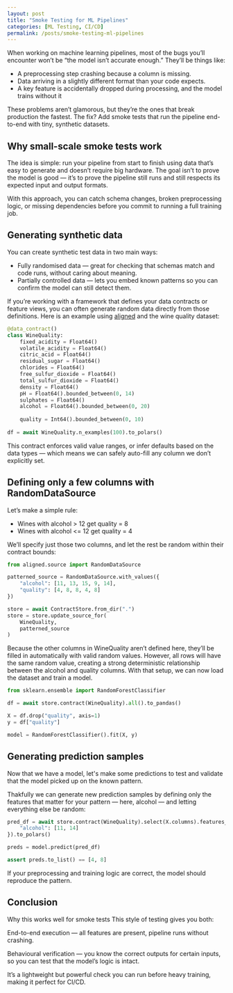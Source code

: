 ```yaml
---
layout: post
title: "Smoke Testing for ML Pipelines"
categories: [ML Testing, CI/CD]
permalink: /posts/smoke-testing-ml-pipelines
---
```


When working on machine learning pipelines, most of the bugs you’ll encounter won’t be “the model isn’t accurate enough.”
They’ll be things like:

- A preprocessing step crashing because a column is missing.
- Data arriving in a slightly different format than your code expects.
- A key feature is accidentally dropped during processing, and the model trains without it

These problems aren’t glamorous, but they’re the ones that break production the fastest.
The fix? Add smoke tests that run the pipeline end-to-end with tiny, synthetic datasets.

## Why small-scale smoke tests work
The idea is simple: run your pipeline from start to finish using data that’s easy to generate and doesn’t require big hardware. The goal isn’t to prove the model is good — it’s to prove the pipeline still runs and still respects its expected input and output formats.

With this approach, you can catch schema changes, broken preprocessing logic, or missing dependencies before you commit to running a full training job.

## Generating synthetic data
You can create synthetic test data in two main ways:

- Fully randomised data — great for checking that schemas match and code runs, without caring about meaning.
- Partially controlled data — lets you embed known patterns so you can confirm the model can still detect them.

If you’re working with a framework that defines your data contracts or feature views, you can often generate random data directly from those definitions. Here is an example using [aligned](https://github.com/MatsMoll/aligned) and the wine quality dataset:

```python
@data_contract()
class WineQuality:
    fixed_acidity = Float64()
    volatile_acidity = Float64()
    citric_acid = Float64()
    residual_sugar = Float64()
    chlorides = Float64()
    free_sulfur_dioxide = Float64()
    total_sulfur_dioxide = Float64()
    density = Float64()
    pH = Float64().bounded_between(0, 14)                  
    sulphates = Float64()
    alcohol = Float64().bounded_between(0, 20)
           
    quality = Int64().bounded_between(0, 10)
    
df = await WineQuality.n_examples(100).to_polars()
```

This contract enforces valid value ranges, or infer defaults based on the data types — which means we can safely auto-fill any column we don’t explicitly set.

## Defining only a few columns with RandomDataSource
Let’s make a simple rule:
- Wines with alcohol > 12 get quality = 8
- Wines with alcohol <= 12 get quality = 4

We’ll specify just those two columns, and let the rest be random within their contract bounds:

```python
from aligned.source import RandomDataSource

patterned_source = RandomDataSource.with_values({
    "alcohol": [11, 13, 15, 9, 14],
    "quality": [4, 8, 8, 4, 8]
})

store = await ContractStore.from_dir(".")
store = store.update_source_for(
    WineQuality,
    patterned_source
)
```
Because the other columns in WineQuality aren’t defined here, they’ll be filled in automatically with valid random values. However, all rows will have the same random value, creating a strong deterministic relationship between the alcohol and quality columns. With that setup, we can now load the dataset and train a model.

```python
from sklearn.ensemble import RandomForestClassifier

df = await store.contract(WineQuality).all().to_pandas()

X = df.drop("quality", axis=1)
y = df["quality"]

model = RandomForestClassifier().fit(X, y)
```


## Generating prediction samples
Now that we have a model, let's make some predictions to test and validate that the model picked up on the known pattern.

Thakfully we can generate new prediction samples by defining only the features that matter for your pattern — here, alcohol — and letting everything else be random:

```python
pred_df = await store.contract(WineQuality).select(X.columns).features_for({
    "alcohol": [11, 14]
}).to_polars()

preds = model.predict(pred_df)

assert preds.to_list() == [4, 8]
```

If your preprocessing and training logic are correct, the model should reproduce the pattern.

## Conclusion

Why this works well for smoke tests
This style of testing gives you both:

End-to-end execution — all features are present, pipeline runs without crashing.

Behavioural verification — you know the correct outputs for certain inputs, so you can test that the model’s logic is intact.

It’s a lightweight but powerful check you can run before heavy training, making it perfect for CI/CD.
